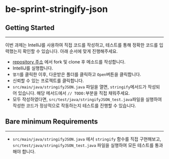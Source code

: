 # be-sprint-stringify-json

## **Getting Started**

---

이번 과제는 IntelliJ를 사용하여 직접 코드를 작성하고, 테스트를 통해 정확한 코드를 입력했는지 확인할 수 있습니다.
아래 순서에 맞게 진행해주세요.

- [repository 주소](https://github.com/codestates-seb/be-sprint-stringify-json) 에서 fork 및 clone 후 메소드를 작성합니다.
- IntelliJ를 실행합니다.
- `열기`를 클릭한 이후, 다운받은 폴더를 클릭하고 `Open`버튼을 클릭합니다.
- 신뢰할 수 있는 프로젝트를 클릭합니다.
- `src/main/java/stringifyJSON.java` 파일을 열면, `stringify`메서드가 작성되어 있습니다. 해당 메서드에서 `// TODO:`부분을 직접 채워주세요.
- 모두 작성하였다면, `src/test/java/stringifyJSON_test.java`파일을 실행하여 작성한 코드가 정상적으로 작동하는지 테스트를 진행할 수 있습니다.

## **Bare minimum Requirements**

---

- `src/main/java/stringifyJSON.java` 에서 `stringify` 함수를 직접 구현해보고, `src/test/java/stringifyJSON_test.java` 파일을 실행하여 모든 테스트를 통과해야 합니다.